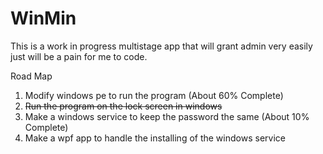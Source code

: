 # WinMin

This is a work in progress multistage app that will grant admin very easily just will be a pain for me to code.

Road Map
1. Modify windows pe to run the program (About 60% Complete)
2. ~~Run the program on the lock screen in windows~~
3. Make a windows service to keep the password the same (About 10% Complete)
4. Make a wpf app to handle the installing of the windows service